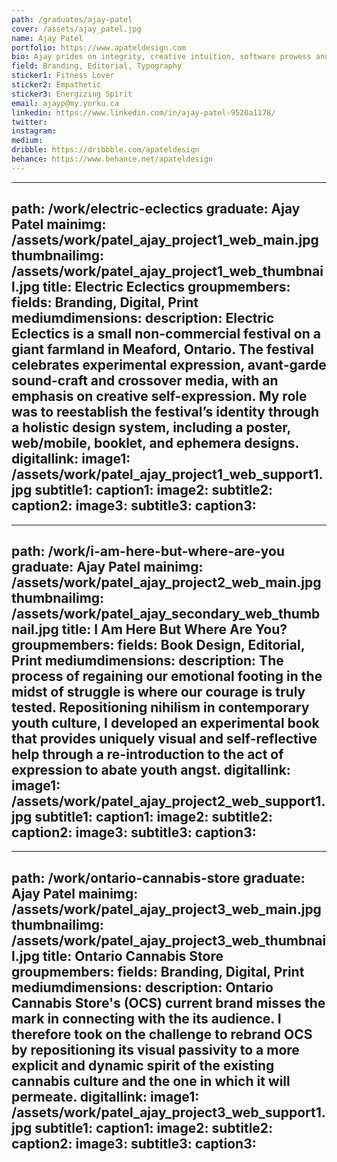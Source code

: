 ```yaml
---
path: /graduates/ajay-patel
cover: /assets/ajay_patel.jpg
name: Ajay Patel
portfolio: https://www.apateldesign.com
bio: Ajay prides on integrity, creative intuition, software prowess and a rich sense of curiosity. What he quickly learned as a design student was the great power that comes from taking risks, evoking an intellectual and emotional response, and the sweat of hard work. Through his multi-disciplinary approach, Ajay constantly strives to connect people through print and digital branding, editorial design and marketing campaigns. His recognizable passion for challenges, humour, technologies and cultures has allowed him to embrace the creative condition as a continuous state of exploration and self-discovery.
field: Branding, Editorial, Typography
sticker1: Fitness Lover
sticker2: Empathetic
sticker3: Energizing Spirit
email: ajayp@my.yorku.ca
linkedin: https://www.linkedin.com/in/ajay-patel-9520a1178/
twitter:
instagram:
medium:
dribble: https://dribbble.com/apateldesign
behance: https://www.behance.net/apateldesign
---
```


---
path: /work/electric-eclectics
graduate: Ajay Patel
mainimg: /assets/work/patel_ajay_project1_web_main.jpg
thumbnailimg: /assets/work/patel_ajay_project1_web_thumbnail.jpg
title: Electric Eclectics
groupmembers:
fields: Branding, Digital, Print
mediumdimensions:
description: Electric Eclectics is a small non-commercial festival on a giant farmland in Meaford, Ontario. The festival celebrates experimental expression, avant-garde sound-craft and crossover media, with an emphasis on creative self-expression. My role was to reestablish the festival’s identity through a holistic design system, including a poster, web/mobile, booklet, and ephemera designs. 
digitallink:
image1: /assets/work/patel_ajay_project1_web_support1.jpg
subtitle1:
caption1:
image2:
subtitle2:
caption2:
image3:
subtitle3:
caption3:
---

---
path: /work/i-am-here-but-where-are-you
graduate: Ajay Patel
mainimg: /assets/work/patel_ajay_project2_web_main.jpg
thumbnailimg: /assets/work/patel_ajay_secondary_web_thumbnail.jpg
title: I Am Here But Where Are You?
groupmembers:
fields: Book Design, Editorial, Print
mediumdimensions:
description: The process of regaining our emotional footing in the midst of struggle is where our courage is truly tested. Repositioning nihilism in contemporary youth culture, I developed an experimental book that provides uniquely visual and self-reflective help through a re-introduction to the act of expression to abate youth angst.
digitallink:
image1: /assets/work/patel_ajay_project2_web_support1.jpg
subtitle1:
caption1:
image2:
subtitle2:
caption2:
image3:
subtitle3:
caption3:
---

---
path: /work/ontario-cannabis-store
graduate: Ajay Patel
mainimg: /assets/work/patel_ajay_project3_web_main.jpg
thumbnailimg: /assets/work/patel_ajay_project3_web_thumbnail.jpg
title: Ontario Cannabis Store
groupmembers:
fields: Branding, Digital, Print
mediumdimensions:
description: Ontario Cannabis Store's (OCS) current brand misses the mark in connecting with the its audience. I therefore took on the challenge to rebrand OCS by repositioning its visual passivity to a more explicit and dynamic spirit of the existing cannabis culture and the one in which it will permeate. 
digitallink:
image1: /assets/work/patel_ajay_project3_web_support1.jpg
subtitle1:
caption1:
image2:
subtitle2:
caption2:
image3:
subtitle3:
caption3:
---
